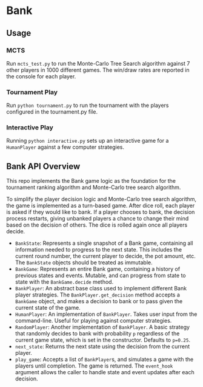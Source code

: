 # Bank

## Usage

### MCTS

Run `mcts_test.py` to run the Monte-Carlo Tree Search algorithm against 7 other players in 1000 different games. The win/draw rates are reported in the console for each player.

### Tournament Play

Run `python tournament.py` to run the tournament with the players configured in the tournament.py file.

### Interactive Play

Running `python interactive.py` sets up an interactive game for a `HumanPlayer` against a few computer strategies.

## Bank API Overview

This repo implements the Bank game logic as the foundation for the tournament ranking algorithm and Monte-Carlo tree search algorithm.

To simplify the player decision logic and Monte-Carlo tree search algorithm, the game is implemented as a turn-based game. After dice roll, each player is asked if they would like to bank. If a player chooses to bank, the decision process restarts, giving unbanked players a chance to change their mind based on the decision of others. The dice is rolled again once all players decide.

- `BankState`: Represents a single snapshot of a Bank game, containing all information needed to progress to the next state. This includes the current round number, the current player to decide, the pot amount, etc. The `BankState` objects should be treated as immutable.
- `BankGame`: Represents an entire Bank game, containing a history of previous states and events. Mutable, and can progress from state to state with the `BankGame.decide` method.
- `BankPlayer`: An abstract base class used to implement different Bank player strategies. The `BankPlayer.get_decision` method accepts a `BankGame` object, and makes a decision to bank or to pass given the current state of the game.
- `HumanPlayer`: An implementation of `BankPlayer`. Takes user input from the command-line. Useful for playing against computer strategies.
- `RandomPlayer`: Another implementation of `BankPlayer`. A basic strategy that randomly decides to bank with probability `p` regardless of the current game state, which is set in the constructor. Defaults to `p=0.25`.
- `next_state`: Returns the next state using the decision from the current player.
- `play_game`: Accepts a list of `BankPlayer`s, and simulates a game with the players until completion. The game is returned. The `event_hook` argument allows the caller to handle state and event updates after each decision.

